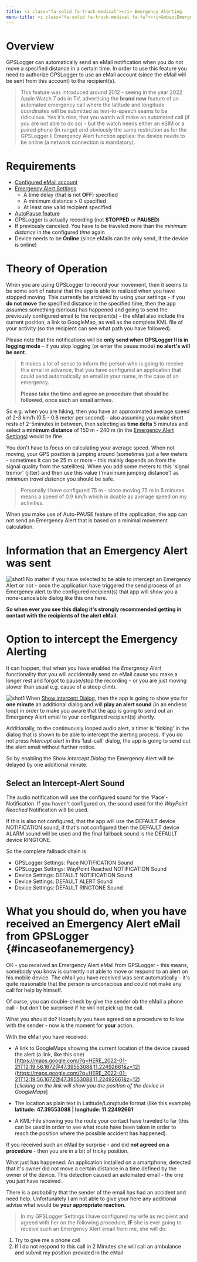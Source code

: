 ```yaml
---
title: <i class="fa-solid fa-truck-medical"></i> Emergency Alerting
menu-title: <i class="fa-solid fa-truck-medical fa-fw"></i>&nbsp;Emergency Alert
---
```

# Overview

GPSLogger can automatically send an eMail notification when you do not move a specified distance in a certain time. In
order to use this feature you need to authorize GPSLogger to use an eMail account (since the eMail will be sent from
this account) to the recipient(s).

> This feature was introduced around 2012 - seeing in the year 2022 Apple Watch 7 ads in TV, advertising the **brand
> new** feature of an automated emergency call where the latitude and longitude coordinates will be submitted as
> text-to-speech seams to be ridiculous. Yes it's nice, that you watch will make an automated call (if you are not able
> to do so) - but the watch needs either an eSIM or a paired phone (in range) and obviously the same restriction as for
> the GPSLogger II Emergency Alert function applies: the device needs to be online (a network connection is mandatory).

# Requirements

- [Configured eMail account](./8140-email.html)
- [Emergency Alert Settings](./8150-emergency.html)
  - A time delay (that is not **OFF**) specified
  - A minimum distance > 0 specified
  - At least one valid recipient specified
- <i class="fa-solid fa-toggle-off"></i> [AutoPause feature](./8010-general.html#autopause) 
- GPSLogger is actually recording (not **STOPPED** or **PAUSED**)
- If previously canceled: You have to be traveled more than the _minimum distance_ in the configured _time_ again
- Device needs to be **Online** (since eMails can be only send, if the device is online)

# Theory of Operation

When you are using GPSLogger to record your movement, then it seems to be some sort of natural that the app is able to 
realized when you have stopped moving. This currently be archived by using your settings - if you **do not move** the
specified distance in the specified time, then the app assumes something (serious) has happened and going to send the
previously configured email to the recipient(s) - the eMail also include the current position, a link to GoogleMap, as
well as the complete KML file of your activity (so the recipient can see what path you have followed).

Please note that the notifications will be **only send when GPSLogger II is in logging mode** - if you stop logging (or
enter the pause mode) **no alert's will be sent**.

> It makes a lot of sense to inform the person who is going to receive this email in advance, that you have configured
> an application that could send automatically an email in your name, in the case of an emergency.
>
> **Please take the time and agree on procedure that should be followed, once such an email arrives.** 

So e.g. when you are hiking, then you have an approximated average speed of 2-3 km/h (0.5 - 0.8 meter per second) - 
also assuming you make short rests of 2-5minutes in between, then selecting as **time delta** 5 minutes and select a
**minimum distance** of 150 m - 240 m (in the [Emergency Alert Settings](./8150-emergency.html)) would be fine.

<i class="fa-solid fa-hand-point-up"></i> You don't have to focus on calculating your average speed. When not
moving, your GPS position is jumping around (sometimes just a few meters - sometimes it can be 25 m or more - this
mainly depends on from the signal quality from the satellites). When you add some meters to this 'signal tremor'
(jitter) and then use this value ('maximum jumping distance') as _minimum travel distance_ you should be safe. 

> Personally I have configured 75 m - since moving 75 m in 5 minutes means a speed of 0.9 km/h which is doable
> as average speed on my activities. 

<i class="fa-solid fa-warning"></i> When you make use of Auto-PAUSE feature of the application, the app can not send an
Emergency Alert that is based on a minimal movement calculation.

# Information that an Emergency Alert was sent

<span class="shot">![shot1](/assets/img/gpsl/emergency-sent.png)</span> No matter if you have selected to be able to
intercept an Emergency Alert or not - once the application have triggered the send process of an Emergency alert to the
configured recipient(s) that app will show you a none-cancelable dialog like this one here.

**<i class="fa-solid fa-hand-point-up"></i> So when ever you see this dialog it's strongly recommended getting in contact
with the recipients of the alert eMail.**

# Option to intercept the Emergency Alerting
It can happen, that when you have enabled the _Emergency Alert_ functionality that you will accidentally send an eMail
cause you make a longer rest and forgot to pause/stop the recording - or you are just moving slower than usual e.g.
cause of a steep climb.

<span class="shot">![shot1](/assets/img/gpsl/emergency-cancel.png)</span> When
[<i class="fa-solid fa-toggle-on"></i> Show intercept Dialog](./8150-emergency.html), then the app is going to show you for
**one minute** an additional dialog and will **play an alert sound** (in an endless loop) in order to make you aware
that the app is going to send out an Emergency Alert email to your configured recipient(s) shortly.

Additionally, to the continuously looped audio alert, a timer is 'ticking' in the dialog that is shown to be able to
intercept the alerting process. If you do not press _Intercept alert_ in this 'last-call' dialog, the app is going to
send out the alert email without further notice.<br class="shot-end">

So by enabling the _Show intercept Dialog_ the Emergency Alert will be delayed by one additional minute.

## Select an Intercept-Alert Sound

The audio notification will use the configured sound for the 'Pace'-Notification. If you haven't configured on, the
sound used for the _WayPoint Reached_ Notification will be used.

If this is also not configured, that the app will use the DEFAULT device NOTIFICATION sound, if that's not configured
then the DEFAULT device ALARM sound will be used and the final fallback sound is the DEFAULT device RINGTONE.

So the complete fallback chain is
- GPSLogger Settings: Pace NOTIFICATION Sound 
- GPSLogger Settings: WayPoint Reached NOTIFICATION  Sound
- Device Settings: DEFAULT NOTIFICATION Sound
- Device Settings: DEFAULT ALERT Sound
- Device Settings: DEFAULT RINGTONE Sound

# What you should do, when you have received an Emergency Alert eMail from GPSLogger {#incaseofanemergency}

OK - you received an Emergency Alert eMail from GPSLogger - this means, somebody you know is currently not able to move
or respond to an alert on his mobile device. The eMail you have received was sent automatically - it's quite reasonable
that the person is unconscious and could not make any call for help by himself.

Of curse, you can double-check by give the sender ob the eMail a phone call - but don't be surprised if he will not pick
up the call.

What you should do? Hopefully you have agreed on a procedure to follow with the sender - now is the moment for **your**
action.

With the eMail you have received:
- A link to GoogleMaps showing the current location of the device caused the alert (a link, like this one)<br/>
  [https://maps.google.com/?q=HERE_2022-01-21T12:19:56.167Z@47.39553088,11.22492661&z=12](https://maps.google.com/?q=HERE_2022-01-21T12:19:56.167Z@47.39553088,11.22492661&z=12)<br/>
  \[_clicking on the link will show you the position of the device in GoogleMaps_\]
 
- The location as plain text in Latitude/Longitude format (like this example)<br/>
  **latitude: 47.39553088 | longitude: 11.22492661**
 
- A KML-File showing you the route your contact have traveled to far (this can be used in order to see what route have
  been taken in order to reach the position where the possible accident has happened).

If you received such an eMail by surprise - and did **not agreed on a procedure** - then you are in a bit of tricky
position.

What just has happened: An application installed on a smartphone, detected that it's owner did not move a certain
distance in a time defined by the owner of the device. This detection caused an automated email - the one you just have
received. 

There is a probability that the sender of the email has had an accident and need help. Unfortunately I am not able to
give your here any additional advise what would be **your appropriate reaction**.

> In my GPSLogger Settings I have configured my wife as recipient and agreed with her on the following procedure, **IF**
> she is ever going to receive such an Emergency Alert email from me, she will do:
1. Try to give me a phone call
2. If I do not respond to this call in 2 Minutes she will call an ambulance and submit my position provided in the eMail